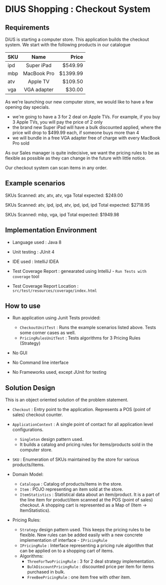 DIUS Shopping : Checkout System
===============================

## Requirements 

DiUS is starting a computer store. This application builds the checkout system. We start with the following products in our catalogue


| SKU     | Name        | Price    |
| --------|:-----------:| --------:|
| ipd     | Super iPad  | $549.99  |
| mbp     | MacBook Pro | $1399.99 |
| atv     | Apple TV    | $109.50  |
| vga     | VGA adapter | $30.00   |

As we're launching our new computer store, we would like to have a few opening day specials.

- we're going to have a 3 for 2 deal on Apple TVs. For example, if you buy 3 Apple TVs, you will pay the price of 2 only
- the brand new Super iPad will have a bulk discounted applied, where the price will drop to $499.99 each, if someone buys more than 4
- we will bundle in a free VGA adapter free of charge with every MacBook Pro sold

As our Sales manager is quite indecisive, we want the pricing rules to be as flexible as possible as they can change in the future with little notice.

Our checkout system can scan items in any order.

Example scenarios
-----------------

SKUs Scanned: atv, atv, atv, vga
Total expected: $249.00

SKUs Scanned: atv, ipd, ipd, atv, ipd, ipd, ipd
Total expected: $2718.95

SKUs Scanned: mbp, vga, ipd
Total expected: $1949.98


Implementation Environment
--------------------------

    
 - Language used : Java 8
 
 - Unit testing : JUnit 4
 
 - IDE used : IntelliJ IDEA

 - Test Coverage Report : genearated using IntelliJ - `Run Tests with coverage` tool
 
 - Test Coverage Report Location : `src/test/resources/coverage/index.html`


How to use
----------

 - Run application using Junit Tests provided:
    - `CheckoutUnitTest` : Runs the example scenarios listed above. Tests some corner cases as well.
    - `PricingRulesUnitTest` : Tests algorithms for 3 Pricing Rules (Strategy)
    
 - No GUI
 
 - No Command line interface
 
 - No Frameworks used, except JUnit for testing



Solution Design
---------------

This is an object oriented solution of the problem statement.

- `Checkout` : Entry point to the application. Represents a POS (point of sales) checkout counter.

- `ApplicationContext` : A single point of contact for all application level configurations. 
    - `Singleton` design pattern used.  
    - It builds a catalog and pricing rules for items/products sold in the computer store.
    
- `SKU` : Enumeration of SKUs maintained by the store for various products/items.

- Domain Model:
    - `Catalogue` : Catalog of products/items in the store.
    - `Item` : POJO representing an item sold at the store.
    - `ItemStatistics` : Statistical data about an item/product. It is a part of the line item for product/item scanned at the POS (point of sales) checkout. A shopping cart is represented as a Map of (Item -> ItemStatistics).
    
- Pricing Rules:
    - `Strategy` design pattern used. This keeps the pricing rules to be flexible. New rules can be added easily with a new concrete implementation of interface - `IPricingRule`
    - `IPricingRule` : Interface representing a pricing rule algorithm that can be applied on to a shopping cart of items.
    - Algorithms:
        - `ThreeForTwoPricingRule` : 3 for 2 deal strategy implementation.
        - `BulkDiscountPricingRule` : discounted price per item for items purchased in bulk.
        - `FreeBeePricingRule` : one item free with other item.